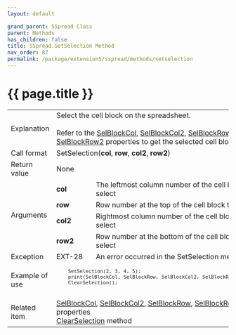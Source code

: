 ```yaml
---
layout: default

grand_parent: SSpread Class
parent: Methods
has_children: false
title: SSpread.SetSelection Method
nav_order: 87
permalink: /package/extension5/sspread/methods/setselection
---
```

# {{ page.title }}

<table>
  <tr>
    <td>Explanation</td>
    <td colspan="2">Select the cell block on the spreadsheet.<br><br> Refer to the <a href="/package/extension5/sspread/properties/selblockcol">SelBlockCol</a>, <a href="/package/extension5/sspread/properties/selblockcol2">SelBlockCol2</a>, <a href="/package/extension5/sspread/properties/selblockrow">SelBlockRow</a> and <a href="/package/extension5/sspread/properties/selblockrow2">SelBlockRow2</a> properties to get the selected cell block.</td>
  </tr>
  <tr>
    <td>Call format</td>
    <td colspan="2">SetSelection(<b>col</b>, <b>row</b>, <b>col2</b>, <b>row2</b>)</td>
  </tr>
  <tr>
    <td>Return value</td>
    <td colspan="2">None</td>
  </tr>  
  <tr>
    <td rowspan="4">Arguments</td>
    <td><b>col</b></td>
    <td>The leftmost column number of the cell block to select</td>
  </tr>
  <tr>
    <td><b>row</b></td>
    <td>Row number at the top of the cell block to select</td>
  </tr>
  <tr>
    <td><b>col2</b></td>
    <td>Rightmost column number of the cell block to select</td>
  </tr>
  <tr>
    <td><b>row2</b></td>
    <td>Row number at the bottom of the cell block to select</td>
  </tr>
  <tr>
    <td>Exception</td>
    <td>EXT-28</td>
    <td>An error occurred in the SetSelection method</td>
  </tr>
  <tr>
    <td>Example of use</td>
    <td colspan="2"><code><pre>
    SetSelection(2, 3, 4, 5);
    print(SelBlockCol, SelBlockRow, SelBlockCol2, SelBlockRow2, "\n");
    ClearSelection();
    </pre></code></td>
  </tr>
  <tr>
    <td>Related item</td>
    <td colspan="2"><a href="/package/extension5/sspread/properties/selblockcol">SelBlockCol</a>, <a href="/package/extension5/sspread/properties/selblockcol2">SelBlockCol2</a>, <a href="/package/extension5/sspread/properties/selblockrow">SelBlockRow</a>, <a href="/package/extension5/sspread/properties/selblockrow2">SelBlockRow2</a> properties<br><a href="/package/extension5/sspread/methods/clearselection">ClearSelection</a> method</td>
  </tr>
</table>
